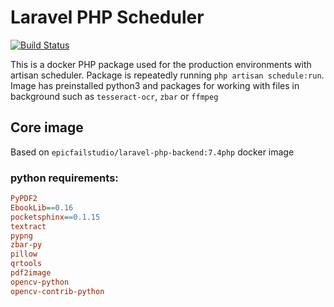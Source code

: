 # Laravel PHP Scheduler

[![Build Status](https://jenkins.epicfail.dev/buildStatus/icon?job=Docker+-+Laravel+PHP+Scheduler)](https://jenkins.epicfail.dev/job/Docker%20-%20Laravel%20PHP%20Scheduler/)

This is a docker PHP package used for the production environments with artisan scheduler. Package is repeatedly running `php artisan schedule:run`. 
Image has preinstalled python3 and packages for working with files in background such as `tesseract-ocr`, `zbar` or `ffmpeg`

## Core image
Based on `epicfailstudio/laravel-php-backend:7.4php` docker image

### python requirements:
```ini
PyPDF2
EbookLib==0.16
pocketsphinx==0.1.15
textract
pypng
zbar-py
pillow
qrtools
pdf2image
opencv-python
opencv-contrib-python
```
